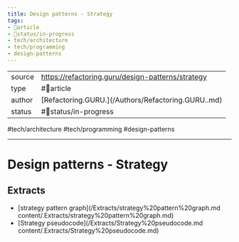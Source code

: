 ```yaml
---
title: Design patterns - Strategy
tags:
- 📄article
- 🚦status/in-progress
- tech/architecture
- tech/programming
- design-patterns
---
```



<table>
<tr>
<td> source </td>
<td> <a href="https://refactoring.guru/design-patterns/strategy">https://refactoring.guru/design-patterns/strategy</a> </td>
</tr>
<tr>
<td> type </td>
<td> #📄article </td>
</tr>
<tr>
<td> author </td>
<td> [Refactoring.GURU.](/Authors/Refactoring.GURU..md) </td>
</tr>
<tr>
<td> status </td>
<td> #🚦status/in-progress </td>
</tr>
</table>

#tech/architecture #tech/programming #design-patterns

---

# Design patterns - Strategy

## Extracts
- [strategy pattern graph](/Extracts/strategy%20pattern%20graph.md
content/.Extracts/strategy%20pattern%20graph.md)
- [Strategy pseudocode](/Extracts/Strategy%20pseudocode.md
content/.Extracts/Strategy%20pseudocode.md)
